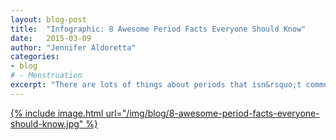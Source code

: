 ```yaml
---
layout: blog-post
title:  "Infographic: 8 Awesome Period Facts Everyone Should Know"
date:   2015-03-09
author: "Jennifer Aldoretta"
categories: 
- blog
# - Menstruation
excerpt: "There are lots of things about periods that isn&rsquo;t common knowledge&mdash;for instance, periods you have on the pill aren&rsquo;t actually real periods. Crazy, right?! Learn more interesting period facts with this awesome infographic..."
---
```


<a target="_blank" href="/img/blog/8-awesome-period-facts-everyone-should-know.jpg">{% include image.html url="/img/blog/8-awesome-period-facts-everyone-should-know.jpg" %}</a>
